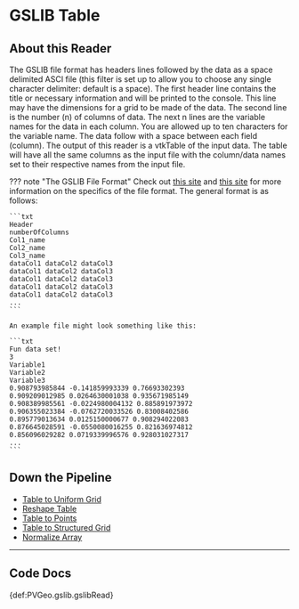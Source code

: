 [format1]: https://cals.arizona.edu/PLP/GIS/Case_Study_Af/GeoEAS/fileformat.html
[format2]: http://www.gslib.com/gslib_help/format.html

# GSLIB Table

## About this Reader
The GSLIB file format has headers lines followed by the data as a space delimited ASCI file (this filter is set up to allow you to choose any single character delimiter: default is a space). The first header line contains the title or necessary information and will be printed to the console. This line may have the dimensions for a grid to be made of the data. The second line is the number (n) of columns of data. The next n lines are the variable names for the data in each column. You are allowed up to ten characters for the variable name. The data follow with a space between each field (column). The output of this reader is a vtkTable of the input data. The table will have all the same columns as the input file with the column/data names set to their respective names from the input file.

??? note "The GSLIB File Format"
    Check out [this site][format1] and [this site][format2] for more information on the specifics of the file format. The general format is as follows:

    ```txt
    Header
    numberOfColumns
    Col1_name
    Col2_name
    Col3_name
    dataCol1 dataCol2 dataCol3
    dataCol1 dataCol2 dataCol3
    dataCol1 dataCol2 dataCol3
    dataCol1 dataCol2 dataCol3
    dataCol1 dataCol2 dataCol3
    ...
    ```

    An example file might look something like this:

    ```txt
    Fun data set!
    3
    Variable1
    Variable2
    Variable3
    0.908793985844 -0.141859993339 0.76693302393
    0.909209012985 0.0264630001038 0.935671985149
    0.908389985561 -0.0224980004132 0.885891973972
    0.906355023384 -0.0762720033526 0.83008402586
    0.895779013634 0.0125150000677 0.908294022083
    0.876645028591 -0.0550080016255 0.821636974812
    0.856096029282 0.0719339996576 0.928031027317
    ...
    ```

## Down the Pipeline
- [Table to Uniform Grid](../pvgeo-grids/table-to-uniform-grid.md)
- [Reshape Table](../filters-general/reshape-table.md)
- [Table to Points](https://www.paraview.org/Wiki/ParaView/Users_Guide/List_of_filters#Table_To_Points)
- [Table to Structured Grid](https://www.paraview.org/Wiki/ParaView/Users_Guide/List_of_filters#Table_To_Structured_Grid)
- [Normalize Array](../filters-general/normalize-array.md)

-----

## Code Docs

{def:PVGeo.gslib.gslibRead}
